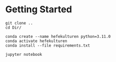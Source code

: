 # Getting Started 

~~~
git clone .. 
cd Dir/

conda create --name hefekulturen python=3.11.0 
conda activate hefekulturen
conda install --file requirements.txt

jupyter notebook  
~~~ 




